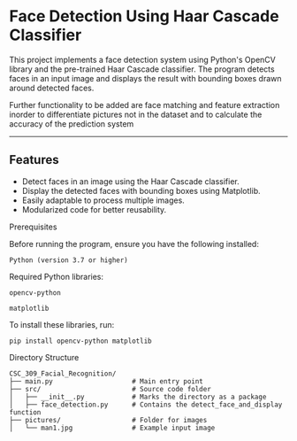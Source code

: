 # Face Detection Using Haar Cascade Classifier

This project implements a face detection system using Python's OpenCV library and the pre-trained Haar Cascade classifier. The program detects faces in an input image and displays the result with bounding boxes drawn around detected faces.

Further functionality to be added are face matching and feature extraction inorder to differentiate pictures not in the dataset and to calculate the accuracy of the prediction system


---

## Features

- Detect faces in an image using the Haar Cascade classifier.
- Display the detected faces with bounding boxes using Matplotlib.
- Easily adaptable to process multiple images.
- Modularized code for better reusability.

Prerequisites

Before running the program, ensure you have the following installed:

`Python (version 3.7 or higher)`

Required Python libraries:

`opencv-python`

`matplotlib`

To install these libraries, run:

``` 
pip install opencv-python matplotlib
```

Directory Structure
```
CSC_309_Facial_Recognition/
├── main.py                    # Main entry point
├── src/                       # Source code folder
│   ├── __init__.py            # Marks the directory as a package
│   ├── face_detection.py      # Contains the detect_face_and_display function
├── pictures/                  # Folder for images
│   └── man1.jpg               # Example input image
```
